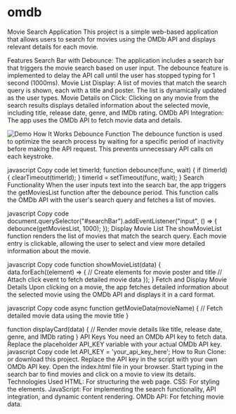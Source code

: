 # omdb
Movie Search Application
This project is a simple web-based application that allows users to search for movies using the OMDb API and displays relevant details for each movie.

Features
Search Bar with Debounce: The application includes a search bar that triggers the movie search based on user input. The debounce feature is implemented to delay the API call until the user has stopped typing for 1 second (1000ms).
Movie List Display: A list of movies that match the search query is shown, each with a title and poster. The list is dynamically updated as the user types.
Movie Details on Click: Clicking on any movie from the search results displays detailed information about the selected movie, including title, release date, genre, and IMDb rating.
OMDb API Integration: The app uses the OMDb API to fetch movie data and details.

![Demo]()
How It Works
Debounce Function
The debounce function is used to optimize the search process by waiting for a specific period of inactivity before making the API request. This prevents unnecessary API calls on each keystroke.

javascript
Copy code
let timerId;
function debounce(func, wait) {
  if (timerId) {
    clearTimeout(timerId);
  }
  timerId = setTimeout(func, wait);
}
Search Functionality
When the user inputs text into the search bar, the app triggers the getMoviesList function after the debounce period. This function calls the OMDb API with the user's search query and fetches a list of movies.

javascript
Copy code
document.querySelector("#searchBar").addEventListener("input", () => {
  debounce(getMoviesList, 1000);
});
Display Movie List
The showMovieList function renders the list of movies that match the search query. Each movie entry is clickable, allowing the user to select and view more detailed information about the movie.

javascript
Copy code
function showMovieList(data) {
  data.forEach((element) => {
    // Create elements for movie poster and title
    // Attach click event to fetch detailed movie data
  });
}
Fetch and Display Movie Details
Upon clicking on a movie, the app fetches detailed information about the selected movie using the OMDb API and displays it in a card format.

javascript
Copy code
async function getMovieData(movieName) {
  // Fetch detailed movie data using the movie title
}

function displayCard(data) {
  // Render movie details like title, release date, genre, and IMDb rating
}
API Keys
You need an OMDb API key to fetch data. Replace the placeholder API_KEY variable with your actual OMDb API key.
javascript
Copy code
let API_KEY = 'your_api_key_here';
How to Run
Clone: 
or download this project.
Replace the API key in the script with your own OMDb API key.
Open the index.html file in your browser.
Start typing in the search bar to find movies and click on a movie to view its details.
Technologies Used
HTML: For structuring the web page.
CSS: For styling the elements.
JavaScript: For implementing the search functionality, API integration, and dynamic content rendering.
OMDb API: For fetching movie data.
